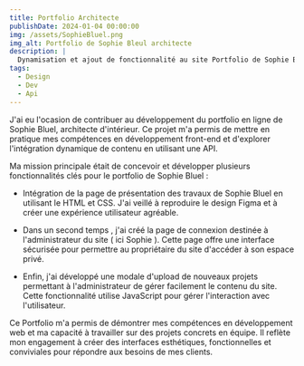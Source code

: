 ```yaml
---
title: Portfolio Architecte
publishDate: 2024-01-04 00:00:00
img: /assets/SophieBluel.png
img_alt: Portfolio de Sophie Bleul architecte 
description: |
  Dynamisation et ajout de fonctionnalité au site Portfolio de Sophie Bluel Architechte .
tags:
  - Design
  - Dev
  - Api
---
```

J'ai eu l'ocasion de contribuer au développement du portfolio en ligne de Sophie Bluel, architecte d'intérieur. Ce projet m'a permis de mettre en pratique mes compétences en développement front-end et d'explorer l'intégration dynamique de contenu en utilisant une API.

Ma mission principale était de concevoir et développer plusieurs fonctionnalités clés pour le portfolio de Sophie Bluel :

- Intégration de la page de présentation des travaux de Sophie Bluel en utilisant le HTML et CSS. J'ai veillé à reproduire le design Figma et à créer une expérience utilisateur agréable.

- Dans un second temps , j'ai créé la page de connexion destinée à l'administrateur du site ( ici Sophie ). Cette page offre une interface sécurisée pour permettre au propriétaire du site d'accéder à son espace privé.

- Enfin, j'ai développé une modale d'upload de nouveaux projets  permettant à l'administrateur de gérer facilement le contenu du site. Cette fonctionnalité utilise JavaScript pour gérer l'interaction avec l'utilisateur.

Ce Portfolio m'a permis de démontrer mes compétences en développement web et ma capacité à travailler sur des projets concrets en équipe. Il reflète mon engagement à créer des interfaces esthétiques, fonctionnelles et conviviales pour répondre aux besoins de mes clients.

